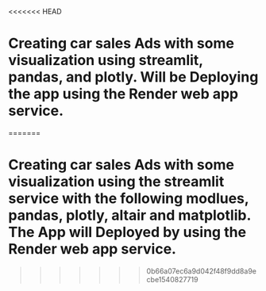 <<<<<<< HEAD
# Creating car sales Ads with some visualization using streamlit, pandas, and plotly. Will be Deploying the app using the Render web app service.
=======
# Creating car sales Ads with some visualization using the streamlit service with the following modlues, pandas, plotly, altair and matplotlib. The App will Deployed by using the Render web app service.
>>>>>>> 0b66a07ec6a9d042f48f9dd8a9ecbe1540827719
